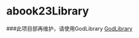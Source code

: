 # abook23Library
###此项目部再维护，请使用GodLibrary
[GodLibrary](https://github.com/abook23/GodLibrary "GodLibrary")
